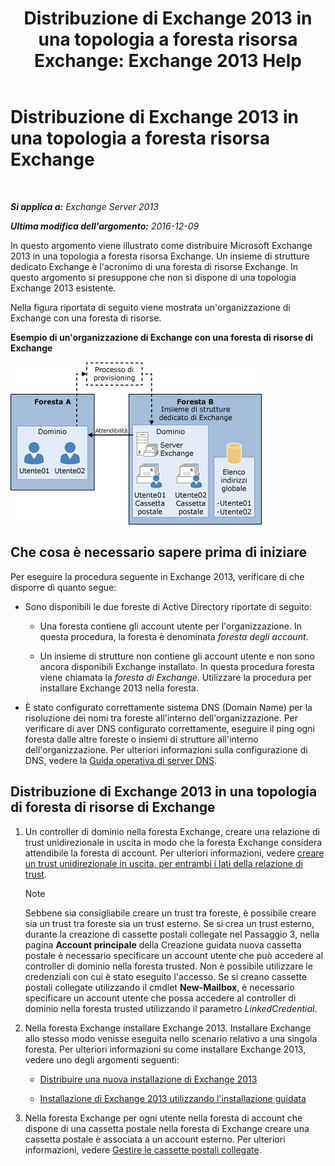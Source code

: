 ﻿---
title: 'Distribuzione di Exchange 2013 in una topologia a foresta risorsa Exchange: Exchange 2013 Help'
TOCTitle: Distribuzione di Exchange 2013 in una topologia a foresta risorsa Exchange
ms:assetid: 537a7b2b-d002-40a6-84ae-fd02635f9e23
ms:mtpsurl: https://technet.microsoft.com/it-it/library/Aa998031(v=EXCHG.150)
ms:contentKeyID: 51407364
ms.date: 05/22/2018
mtps_version: v=EXCHG.150
ms.translationtype: MT
---

# Distribuzione di Exchange 2013 in una topologia a foresta risorsa Exchange

 

_**Si applica a:** Exchange Server 2013_

_**Ultima modifica dell'argomento:** 2016-12-09_

In questo argomento viene illustrato come distribuire Microsoft Exchange 2013 in una topologia a foresta risorsa Exchange. Un insieme di strutture dedicato Exchange è l'acronimo di una foresta di risorse Exchange. In questo argomento si presuppone che non si dispone di una topologia Exchange 2013 esistente.

Nella figura riportata di seguito viene mostrata un'organizzazione di Exchange con una foresta di risorse.

**Esempio di un'organizzazione di Exchange con una foresta di risorse di Exchange**

![Organizzazione di Exchange complessa con foresta di risorse](images/Aa998031.706725cf-e520-4b89-a275-acd8fb58943a(EXCHG.150).gif "Organizzazione di Exchange complessa con foresta di risorse")

## Che cosa è necessario sapere prima di iniziare

Per eseguire la procedura seguente in Exchange 2013, verificare di che disporre di quanto segue:

  - Sono disponibili le due foreste di Active Directory riportate di seguito:
    
      - Una foresta contiene gli account utente per l'organizzazione. In questa procedura, la foresta è denominata *foresta degli account*.
    
      - Un insieme di strutture non contiene gli account utente e non sono ancora disponibili Exchange installato. In questa procedura foresta viene chiamata la *foresta di Exchange*. Utilizzare la procedura per installare Exchange 2013 nella foresta.

  - È stato configurato correttamente sistema DNS (Domain Name) per la risoluzione dei nomi tra foreste all'interno dell'organizzazione. Per verificare di aver DNS configurato correttamente, eseguire il ping ogni foresta dalle altre foreste o insiemi di strutture all'interno dell'organizzazione. Per ulteriori informazioni sulla configurazione di DNS, vedere la [Guida operativa di server DNS](https://go.microsoft.com/fwlink/p/?linkid=282295).

## Distribuzione di Exchange 2013 in una topologia di foresta di risorse di Exchange

1.  Un controller di dominio nella foresta Exchange, creare una relazione di trust unidirezionale in uscita in modo che la foresta Exchange considera attendibile la foresta di account. Per ulteriori informazioni, vedere [creare un trust unidirezionale in uscita, per entrambi i lati della relazione di trust](https://go.microsoft.com/fwlink/p/?linkid=69130).
    

    > [!NOTE]
    > Sebbene sia consigliabile creare un trust tra foreste, è possibile creare sia un trust tra foreste sia un trust esterno. Se si crea un trust esterno, durante la creazione di cassette postali collegate nel Passaggio&nbsp;3, nella pagina <STRONG>Account principale</STRONG> della Creazione guidata nuova cassetta postale è necessario specificare un account utente che può accedere al controller di dominio nella foresta trusted. Non è possibile utilizzare le credenziali con cui è stato eseguito l'accesso. Se si creano cassette postali collegate utilizzando il cmdlet <STRONG>New-Mailbox</STRONG>, è necessario specificare un account utente che possa accedere al controller di dominio nella foresta trusted utilizzando il parametro <EM>LinkedCredential</EM>.



2.  Nella foresta Exchange installare Exchange 2013. Installare Exchange allo stesso modo venisse eseguita nello scenario relativo a una singola foresta. Per ulteriori informazioni su come installare Exchange 2013, vedere uno degli argomenti seguenti:
    
      - [Distribuire una nuova installazione di Exchange 2013](deploy-a-new-installation-of-exchange-2013-exchange-2013-help.md)
    
      - [Installazione di Exchange 2013 utilizzando l'installazione guidata](install-exchange-2013-using-the-setup-wizard-exchange-2013-help.md)

3.  Nella foresta Exchange per ogni utente nella foresta di account che dispone di una cassetta postale nella foresta di Exchange creare una cassetta postale è associata a un account esterno. Per ulteriori informazioni, vedere [Gestire le cassette postali collegate](manage-linked-mailboxes-exchange-2013-help.md).

